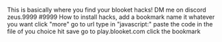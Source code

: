 This is basically where you find your blooket hacks!
DM me on discord zeus.9999 #9999
How to install hacks, add a bookmark
name it whatever you want
click "more"
go to url
type in "javascript:"
paste the code in the file of you choice
hit save
go to play.blooket.com
click the bookmark
